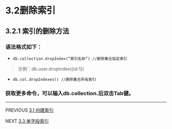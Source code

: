 ﻿# 3.2删除索引
## 3.2.1 索引的删除方法
### 语法格式如下：
- `db.collection.dropIndex(“索引名称”) //删除集合指定索引`
>示例：db.user.dropIndex({id:1})
- `db.col.dropIndexes() //删除集合所有索引`

### 获取更多命令，可以输入db.collection.后双击Tab键。
---
PREVIOUS
[3.1 创建索引](https://github.com/pipipanini/starter-hugo-academic/blob/main/content/courses/BigDataStorage/chapter3/3.1%20%E5%88%9B%E5%BB%BA%E7%B4%A2%E5%BC%95.md)


NEXT
[3.3 单字段索引](https://github.com/pipipanini/starter-hugo-academic/blob/main/content/courses/BigDataStorage/chapter3/3.3%20%E5%8D%95%E5%AD%97%E6%AE%B5%E7%B4%A2%E5%BC%95.md)
